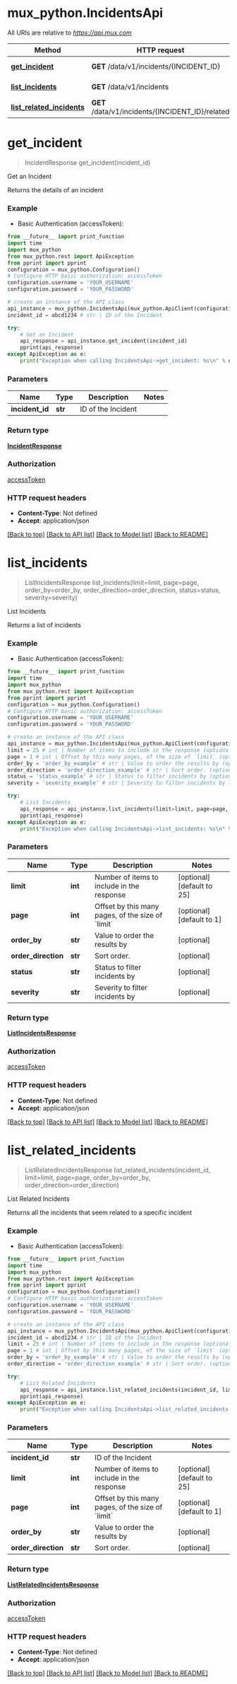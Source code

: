 # mux_python.IncidentsApi

All URIs are relative to *https://api.mux.com*

Method | HTTP request | Description
------------- | ------------- | -------------
[**get_incident**](IncidentsApi.md#get_incident) | **GET** /data/v1/incidents/{INCIDENT_ID} | Get an Incident
[**list_incidents**](IncidentsApi.md#list_incidents) | **GET** /data/v1/incidents | List Incidents
[**list_related_incidents**](IncidentsApi.md#list_related_incidents) | **GET** /data/v1/incidents/{INCIDENT_ID}/related | List Related Incidents


# **get_incident**
> IncidentResponse get_incident(incident_id)

Get an Incident

Returns the details of an incident 

### Example

* Basic Authentication (accessToken): 
```python
from __future__ import print_function
import time
import mux_python
from mux_python.rest import ApiException
from pprint import pprint
configuration = mux_python.Configuration()
# Configure HTTP basic authorization: accessToken
configuration.username = 'YOUR_USERNAME'
configuration.password = 'YOUR_PASSWORD'

# create an instance of the API class
api_instance = mux_python.IncidentsApi(mux_python.ApiClient(configuration))
incident_id = abcd1234 # str | ID of the Incident

try:
    # Get an Incident
    api_response = api_instance.get_incident(incident_id)
    pprint(api_response)
except ApiException as e:
    print("Exception when calling IncidentsApi->get_incident: %s\n" % e)
```

### Parameters

Name | Type | Description  | Notes
------------- | ------------- | ------------- | -------------
 **incident_id** | **str**| ID of the Incident | 

### Return type

[**IncidentResponse**](IncidentResponse.md)

### Authorization

[accessToken](../README.md#accessToken)

### HTTP request headers

 - **Content-Type**: Not defined
 - **Accept**: application/json

[[Back to top]](#) [[Back to API list]](../README.md#documentation-for-api-endpoints) [[Back to Model list]](../README.md#documentation-for-models) [[Back to README]](../README.md)

# **list_incidents**
> ListIncidentsResponse list_incidents(limit=limit, page=page, order_by=order_by, order_direction=order_direction, status=status, severity=severity)

List Incidents

Returns a list of incidents 

### Example

* Basic Authentication (accessToken): 
```python
from __future__ import print_function
import time
import mux_python
from mux_python.rest import ApiException
from pprint import pprint
configuration = mux_python.Configuration()
# Configure HTTP basic authorization: accessToken
configuration.username = 'YOUR_USERNAME'
configuration.password = 'YOUR_PASSWORD'

# create an instance of the API class
api_instance = mux_python.IncidentsApi(mux_python.ApiClient(configuration))
limit = 25 # int | Number of items to include in the response (optional) (default to 25)
page = 1 # int | Offset by this many pages, of the size of `limit` (optional) (default to 1)
order_by = 'order_by_example' # str | Value to order the results by (optional)
order_direction = 'order_direction_example' # str | Sort order. (optional)
status = 'status_example' # str | Status to filter incidents by (optional)
severity = 'severity_example' # str | Severity to filter incidents by (optional)

try:
    # List Incidents
    api_response = api_instance.list_incidents(limit=limit, page=page, order_by=order_by, order_direction=order_direction, status=status, severity=severity)
    pprint(api_response)
except ApiException as e:
    print("Exception when calling IncidentsApi->list_incidents: %s\n" % e)
```

### Parameters

Name | Type | Description  | Notes
------------- | ------------- | ------------- | -------------
 **limit** | **int**| Number of items to include in the response | [optional] [default to 25]
 **page** | **int**| Offset by this many pages, of the size of &#x60;limit&#x60; | [optional] [default to 1]
 **order_by** | **str**| Value to order the results by | [optional] 
 **order_direction** | **str**| Sort order. | [optional] 
 **status** | **str**| Status to filter incidents by | [optional] 
 **severity** | **str**| Severity to filter incidents by | [optional] 

### Return type

[**ListIncidentsResponse**](ListIncidentsResponse.md)

### Authorization

[accessToken](../README.md#accessToken)

### HTTP request headers

 - **Content-Type**: Not defined
 - **Accept**: application/json

[[Back to top]](#) [[Back to API list]](../README.md#documentation-for-api-endpoints) [[Back to Model list]](../README.md#documentation-for-models) [[Back to README]](../README.md)

# **list_related_incidents**
> ListRelatedIncidentsResponse list_related_incidents(incident_id, limit=limit, page=page, order_by=order_by, order_direction=order_direction)

List Related Incidents

Returns all the incidents that seem related to a specific incident 

### Example

* Basic Authentication (accessToken): 
```python
from __future__ import print_function
import time
import mux_python
from mux_python.rest import ApiException
from pprint import pprint
configuration = mux_python.Configuration()
# Configure HTTP basic authorization: accessToken
configuration.username = 'YOUR_USERNAME'
configuration.password = 'YOUR_PASSWORD'

# create an instance of the API class
api_instance = mux_python.IncidentsApi(mux_python.ApiClient(configuration))
incident_id = abcd1234 # str | ID of the Incident
limit = 25 # int | Number of items to include in the response (optional) (default to 25)
page = 1 # int | Offset by this many pages, of the size of `limit` (optional) (default to 1)
order_by = 'order_by_example' # str | Value to order the results by (optional)
order_direction = 'order_direction_example' # str | Sort order. (optional)

try:
    # List Related Incidents
    api_response = api_instance.list_related_incidents(incident_id, limit=limit, page=page, order_by=order_by, order_direction=order_direction)
    pprint(api_response)
except ApiException as e:
    print("Exception when calling IncidentsApi->list_related_incidents: %s\n" % e)
```

### Parameters

Name | Type | Description  | Notes
------------- | ------------- | ------------- | -------------
 **incident_id** | **str**| ID of the Incident | 
 **limit** | **int**| Number of items to include in the response | [optional] [default to 25]
 **page** | **int**| Offset by this many pages, of the size of &#x60;limit&#x60; | [optional] [default to 1]
 **order_by** | **str**| Value to order the results by | [optional] 
 **order_direction** | **str**| Sort order. | [optional] 

### Return type

[**ListRelatedIncidentsResponse**](ListRelatedIncidentsResponse.md)

### Authorization

[accessToken](../README.md#accessToken)

### HTTP request headers

 - **Content-Type**: Not defined
 - **Accept**: application/json

[[Back to top]](#) [[Back to API list]](../README.md#documentation-for-api-endpoints) [[Back to Model list]](../README.md#documentation-for-models) [[Back to README]](../README.md)

